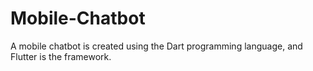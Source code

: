 # Mobile-Chatbot
A mobile chatbot is created using the Dart programming language, and Flutter is the framework.

